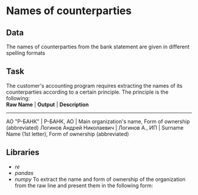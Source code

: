 # Names of counterparties
## Data
The names of counterparties from the bank statement are given in different spelling formats
## Task
The customer's accounting program requires extracting the names of its counterparties according to a certain principle. The principle is the following:\
**Raw Name** | **Output** | **Description**
_____________________________________________________________________________
АО "Р-БАНК" | Р-БАНК, АО | Main organization's name, Form of ownership (abbreviated)
Логинов Андрей Николаевич | Логинов А., ИП | Surname Name (1st letter), Form of ownership (abbreviated)
## Libraries
* *re*
* *pandas*
* *numpy*
To extract the name and form of ownership of the organization from the raw line and present them in the following form:
